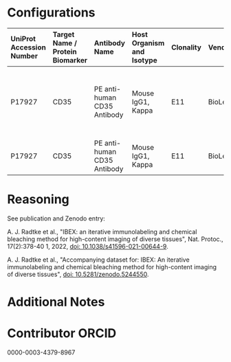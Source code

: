 # Configurations

| UniProt Accession Number   | Target Name / Protein Biomarker   | Antibody Name               | Host Organism and Isotype   | Clonality   | Vendor    |   Catalog Number | Conjugate   | RRID       | Application   | Method           | Tissue Preservation   | Tissue           | Detergent         | Antigen Retrieval Conditions   | Dye Inactivation Conditions                                            | Result   | Agree        | Disagree   |
|:---------------------------|:----------------------------------|:----------------------------|:----------------------------|:------------|:----------|-----------------:|:------------|:-----------|:--------------|:-----------------|:----------------------|:-----------------|:------------------|:-------------------------------|:-----------------------------------------------------------------------|:---------|:-------------|:-----------|
| P17927                     | CD35                              | PE anti-human CD35 Antibody | Mouse IgG1, Kappa           | E11         | BioLegend |           333406 | PE          | AB_2292231 | IHC-Fr        | IBEX2D Automated | 1% PFA Fixed Frozen   | Human lymph node | 0.3% Triton-X-100 |                                | 0.5 mg/ml LiBH4 10 minutes continuous exchange with automated protocol | Success  | [+](#reason1) |            |
| P17927                     | CD35                              | PE anti-human CD35 Antibody | Mouse IgG1, Kappa           | E11         | BioLegend |           333406 | PE          | AB_2292231 | IHC-Fr        | IBEX2D Manual    | 1% PFA Fixed Frozen   | Human lymph node | 0.3% Triton-X-100 |                                | 1 mg/ml LiBH4 15 minutes                                               | Success  | [+](#reason1) |            |

# Reasoning

<a name="reason1"></a>
See publication and Zenodo entry:

A. J. Radtke et al., "IBEX: an iterative immunolabeling and chemical bleaching
 method for high-content imaging of diverse tissues", Nat. Protoc., 17(2):378-40
1, 2022, [doi: 10.1038/s41596-021-00644-9](https://doi.org/10.1038/s41596-021-00644-9).

A. J. Radtke et al., "Accompanying dataset for: IBEX: An iterative immunolabeling and chemical 
bleaching method for high-content imaging of diverse tissues",
[doi: 10.5281/zenodo.5244550](https://doi.org/10.5281/zenodo.5244551).


# Additional Notes

# Contributor ORCID

0000-0003-4379-8967
